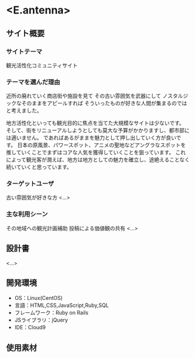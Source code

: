 # <E.antenna>

## サイト概要
### サイトテーマ
観光活性化コミュニティサイト


### テーマを選んだ理由
近所の廃れていく商店街や施設を見て
その古い雰囲気を武器にして
ノスタルジックなそのままをアピールすれば
そういったものが好きな人間が集まるのではと考えました。

地方活性化といっても観光目的に焦点を当てた大規模なサイトは少ないです。
そして、街をリニューアルしようとしても莫大な予算がかかりますし、都市部には適いません。
であればあるがままを魅力として押し出していく方が良いです。
日本の原風景、パワースポット、アニメの聖地などアングラなスポットを
推していくことでまずはコアな人気を獲得していくことを狙っています。
これによって観光客が潤えば、地方は地方としての魅力を確立し、途絶えることなく続いていくと思っています。


### ターゲットユーザ
古い雰囲気が好きな方
<...>

### 主な利用シーン
その地域への観光計画補助
投稿による価値観の共有
<...>

## 設計書
<...>

## 開発環境
- OS：Linux(CentOS)
- 言語：HTML,CSS,JavaScript,Ruby,SQL
- フレームワーク：Ruby on Rails
- JSライブラリ：jQuery
- IDE：Cloud9

## 使用素材
